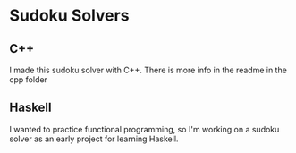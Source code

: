 # Sudoku Solvers

## C++
I made this sudoku solver with C++.  There is more info in the readme in the 
cpp folder

## Haskell
I wanted to practice functional programming, so I'm working on
a sudoku solver as an early project for learning Haskell.